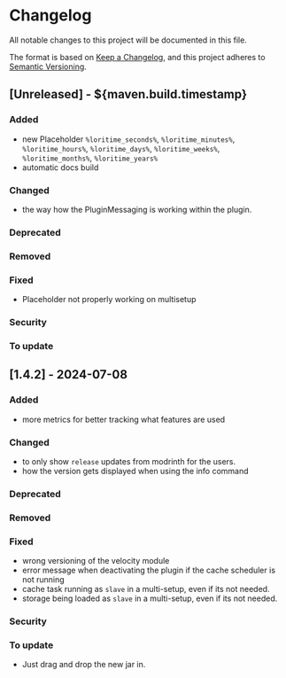 # Changelog
All notable changes to this project will be documented in this file.

The format is based on [Keep a Changelog](https://keepachangelog.com/en/1.0.0/), and this project adheres
to [Semantic Versioning](https://semver.org/spec/v2.0.0.html).

## [Unreleased] - ${maven.build.timestamp}
### Added
- new Placeholder `%loritime_seconds%`, `%loritime_minutes%`, `%loritime_hours%`, `%loritime_days%`, `%loritime_weeks%`, `%loritime_months%`, `%loritime_years%`
- automatic docs build
### Changed
- the way how the PluginMessaging is working within the plugin.
### Deprecated
### Removed
### Fixed
- Placeholder not properly working on multisetup
### Security
### To update

## [1.4.2] - 2024-07-08
### Added
- more metrics for better tracking what features are used
### Changed
- to only show `release` updates from modrinth for the users.
- how the version gets displayed when using the info command
### Deprecated
### Removed
### Fixed
- wrong versioning of the velocity module
- error message when deactivating the plugin if the cache scheduler is not running
- cache task running as `slave` in a multi-setup, even if its not needed.
- storage being loaded as `slave` in a multi-setup, even if its not needed.
### Security
### To update
- Just drag and drop the new jar in.
